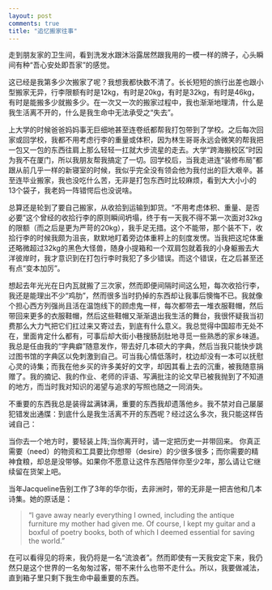 ```yaml
---
layout: post
comments: true
title: "追忆搬家往事"
---
```


走到朋友家的卫生间，看到洗发水跟沐浴露居然跟我用的一模一样的牌子，心头瞬间有种“吾心安处即吾家”的感觉。

这已经是我第多少次搬家了呢？我想我都快数不清了。长长短短的旅行出差也跟小型搬家无异，行李限额有时是12kg，有时是20kg，有时是32kg，有时是46kg，有时是能搬多少就搬多少。在一次又一次的搬家过程中，我也渐渐地理清，什么是我生活离不开的，什么是我生命中无法承受之“失去”。

上大学的时候爸爸妈妈事无巨细地甚至连卷纸都帮我打包带到了学校。之后每次回家或回学校，我都不用考虑行李的重量或体积，因为林生哥哥永远会微笑的帮我把一包又一包的东西往肩上那么轻轻一扛就大步流星的走去。大学“跨海搬校区”时因为我不在厦门，所以我朋友帮我搞定了一切。回学校后，当我走进连“装修布局”都跟从前几乎一样的新寝室的时候，我似乎完全没有领会他为我付出的巨大艰辛。甚至连毕业搬家，我也没吃什么苦，无非是打包东西时比较麻烦，看到大大小小的13个袋子，我老妈一阵错愕后也没说啥。

总算还是轮到了要自己搬家，从收拾到运输到卸货。“不用考虑体积、重量、是否必要”这个曾经的收拾行李的原则瞬间坍塌，终于有一天我不得不第一次面对32kg的限额（而之后是更为严苛的20kg），我手足无措。这个不能带，那个装不下，收拾行李的时候我颇为沮丧，默默地盯着旁边体重秤上的刻度发愣。当我把这坨体重还略微超过32kg的黑色大怪兽，随身小提箱和一个双肩包就着我的小身躯搬去大洋彼岸时，我才意识到在打包行李时我犯了多少错误。而这个错误，在之后甚至还有点“变本加厉”。

想起去年光光在日内瓦就搬了三次家，然而即便间隔时间这么短，每次收拾行李，我还是能理出不少“鸡肋”，然而很多当时扔掉的东西却让我事后懊悔不已。我就像个担心西方列强尚且活在温饱线下的顾虑鬼一样，每次都带去一堆衣服鞋帽，然后带回来更多的衣服鞋帽，然后这些鞋帽又渐渐退出我生活的舞台，我很怀疑我当初费那么大力气把它们扛过来又寄过去，到底有什么意义。我总觉得中国超市无处不在，里面肯定什么都有，可事后却大街小巷搜肠刮肚地寻觅一些熟悉的家乡味道。我总是任由我的“字典癖”随意发作，带去好几本硕大的字典，然后当我只能快步跳过图书馆的字典区以免刺激到自己。可当我心情低落时，枕边却没有一本可以抚慰心灵的诗集；而我在他乡买的许多美好的文字，却因其看上去的沉重，被我随意捐赠了。我的摘记、我的作业、老师的评语、写满批注的论文早已被我抛到了不知道的地方，而当时我对知识的渴望与追求的写照也随之一同消失。

不重要的东西我总是装得盆满钵满，重要的东西我却遗落他乡。我不禁对自己屡屡犯错发出通牒：到底什么是我生活离不开的东西呢？经过这么多次，我只能这样告诫自己：

当你去一个地方时，要轻装上阵;当你离开时，请一定把历史一并带回来。
你真正需要（need）的物资和工具要比你想带（desire）的少很多很多；而你需要的精神食粮，却总是没带够。如果你不愿意让这件东西陪伴你至少2年，那么请让它继续留在货架上吧。

当年Jacqueline告别工作了3年的华尔街，去非洲时，带的无非是一把吉他和几本诗集。她的原话是：
> “I gave away nearly everything I owned, including the antique furniture my mother had given me. Of course, I kept my guitar and a boxful of poetry books, both of which I deemed essential for saving the world.”

在可以看得见的将来，我仍将是一名“流浪者”。然而即使有一天我安定下来，我仍然只是这个世界的一名匆匆过客，带不来什么也带不走什么。所以，我要做减法，直到箱子里只剩下我生命中最重要的东西。
